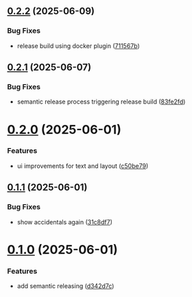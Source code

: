 ## [0.2.2](https://github.com/chrisingenhaag/brass-notehelper/compare/v0.2.1...v0.2.2) (2025-06-09)


### Bug Fixes

* release build using docker plugin ([711567b](https://github.com/chrisingenhaag/brass-notehelper/commit/711567bcead4bbccfa6418c93f018100514c9e6c))

## [0.2.1](https://github.com/chrisingenhaag/brass-notehelper/compare/v0.2.0...v0.2.1) (2025-06-07)


### Bug Fixes

* semantic release process triggering release build ([83fe2fd](https://github.com/chrisingenhaag/brass-notehelper/commit/83fe2fdcdc33eaeb28b6fd14684c87e443bcae97))

# [0.2.0](https://github.com/chrisingenhaag/brass-notehelper/compare/v0.1.1...v0.2.0) (2025-06-01)


### Features

* ui improvements for text and layout ([c50be79](https://github.com/chrisingenhaag/brass-notehelper/commit/c50be792f9292810ef01a7add8dd574dbbb655d7))

## [0.1.1](https://github.com/chrisingenhaag/brass-notehelper/compare/v0.1.0...v0.1.1) (2025-06-01)


### Bug Fixes

* show accidentals again ([31c8df7](https://github.com/chrisingenhaag/brass-notehelper/commit/31c8df71394e33e97dcfd10f9cb83d15969d0c5d))

# [0.1.0](https://github.com/chrisingenhaag/brass-notehelper/compare/v0.0.12...v0.1.0) (2025-06-01)


### Features

* add semantic releasing ([d342d7c](https://github.com/chrisingenhaag/brass-notehelper/commit/d342d7c92a9123362684f2ac270a4015706a71f8))
